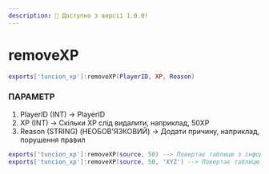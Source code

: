 ```yaml
---
description: 🔧 Доступно з версії 1.0.0!
---
```


# removeXP

```lua title="Синтаксис експорту"
exports['tuncion_xp']:removeXP(PlayerID, XP, Reason)
```

### ПАРАМЕТР

1. PlayerID <span className="color-blue">(INT)</span> <span className="color-orange">-> PlayerID</span>
2. XP <span className="color-blue">(INT)</span> <span className="color-orange">-> Скільки XP слід видалити, наприклад, 50XP</span>
3. Reason <span className="color-blue">(STRING) (НЕОБОВ'ЯЗКОВИЙ)</span> <span className="color-orange">-> Додати причину, наприклад, порушення правил</span>

```lua
exports['tuncion_xp']:removeXP(source, 50) --> Повертає таблицю з інформацією
exports['tuncion_xp']:removeXP(source, 50, 'XYZ') --> Повертає таблицю з інформацією
```